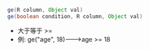 ```java
ge(R column, Object val)
ge(boolean condition, R column, Object val)
```

- 大于等于 >=
- 例: ge("age", 18)--->age >= 18
